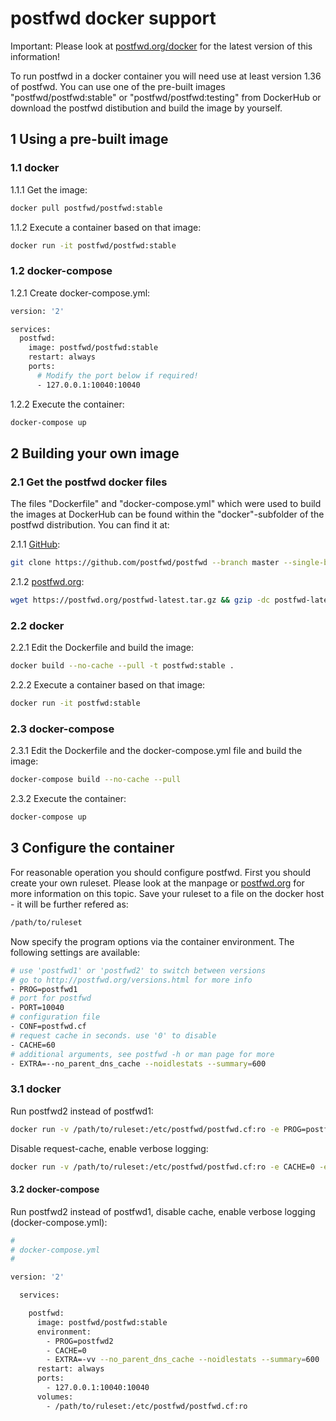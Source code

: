 # postfwd docker support

Important: Please look at [postfwd.org/docker](https://postfwd.org/docker) for the latest version of this information!

To run postfwd in a docker container you will need use at least version 1.36 of postfwd. You can use one of the pre-built images "postfwd/postfwd:stable" or "postfwd/postfwd:testing" from DockerHub or download the postfwd distibution and build the image by yourself.

## 1 Using a pre-built image

### 1.1 docker

1.1.1 Get the image:
```bash
docker pull postfwd/postfwd:stable
```

1.1.2 Execute a container based on that image:
```bash
docker run -it postfwd/postfwd:stable
```

### 1.2 docker-compose

1.2.1 Create docker-compose.yml:
```bash
version: '2'

services:
  postfwd:
    image: postfwd/postfwd:stable
    restart: always
    ports:
      # Modify the port below if required!
      - 127.0.0.1:10040:10040
```

1.2.2 Execute the container:
```bash
docker-compose up
```


## 2 Building your own image

### 2.1 Get the postfwd docker files

The files "Dockerfile" and "docker-compose.yml" which were used to build the images at DockerHub can be found within the
"docker"-subfolder of the postfwd distribution. You can find it at:

2.1.1 [GitHub](https://github.com/postfwd/postfwd):
```bash
git clone https://github.com/postfwd/postfwd --branch master --single-branch postfwd
```

2.1.2 [postfwd.org](https://postfwd.org):
```bash
wget https://postfwd.org/postfwd-latest.tar.gz && gzip -dc postfwd-latest.tar.gz | tar -xf - && rm postfwd-latest.tar.gz
```

### 2.2 docker

2.2.1 Edit the Dockerfile and build the image:
```bash
docker build --no-cache --pull -t postfwd:stable .
```
2.2.2 Execute a container based on that image:
```bash
docker run -it postfwd:stable
```

### 2.3 docker-compose

2.3.1 Edit the Dockerfile and the docker-compose.yml file and build the image:
```bash
docker-compose build --no-cache --pull
```

2.3.2 Execute the container:
```bash
docker-compose up
```


## 3 Configure the container

For reasonable operation you should configure postfwd. First you should create your own ruleset. Please look at the manpage or [postfwd.org](https://postfwd.org) for more information on this topic. Save your ruleset to a file on the docker host - it will be further refered as:

```bash
/path/to/ruleset
```

Now specify the program options via the container environment. The following settings are available:

```bash
# use 'postfwd1' or 'postfwd2' to switch between versions
# go to http://postfwd.org/versions.html for more info
- PROG=postfwd1
# port for postfwd
- PORT=10040
# configuration file
- CONF=postfwd.cf
# request cache in seconds. use '0' to disable
- CACHE=60
# additional arguments, see postfwd -h or man page for more
- EXTRA=--no_parent_dns_cache --noidlestats --summary=600
```

### 3.1 docker

Run postfwd2 instead of postfwd1:

```bash
docker run -v /path/to/ruleset:/etc/postfwd/postfwd.cf:ro -e PROG=postfwd2 -it postfwd:stable
```

Disable request-cache, enable verbose logging:

```bash
docker run -v /path/to/ruleset:/etc/postfwd/postfwd.cf:ro -e CACHE=0 -e EXTRA="-v" -it postfwd:stable
```

#### 3.2 docker-compose

Run postfwd2 instead of postfwd1, disable cache, enable verbose logging (docker-compose.yml):

```bash
#
# docker-compose.yml
#

version: '2' 

  services:

    postfwd:
      image: postfwd/postfwd:stable
      environment:
        - PROG=postfwd2
        - CACHE=0
        - EXTRA=-vv --no_parent_dns_cache --noidlestats --summary=600
      restart: always
      ports:
        - 127.0.0.1:10040:10040
      volumes:
        - /path/to/ruleset:/etc/postfwd/postfwd.cf:ro
```

